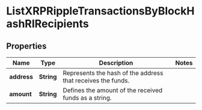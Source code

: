 

# ListXRPRippleTransactionsByBlockHashRIRecipients


## Properties

| Name | Type | Description | Notes |
|------------ | ------------- | ------------- | -------------|
|**address** | **String** | Represents the hash of the address that receives the funds. |  |
|**amount** | **String** | Defines the amount of the received funds as a string. |  |




